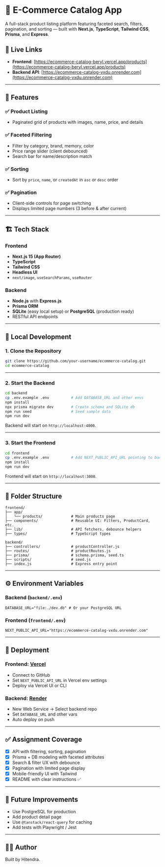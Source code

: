 # 🛒 E-Commerce Catalog App

A full-stack product listing platform featuring faceted search, filters, pagination, and sorting — built with **Next.js**, **TypeScript**, **Tailwind CSS**, **Prisma**, and **Express**.

## 🔗 Live Links

- **Frontend**: [https://ecommerce-catalog-beryl.vercel.app/products](https://ecommerce-catalog-beryl.vercel.app/products)
- **Backend API**: [https://ecommerce-catalog-vxdu.onrender.com](https://ecommerce-catalog-vxdu.onrender.com)

---

## 🧩 Features

### ✅ Product Listing
- Paginated grid of products with images, name, price, and details

### ✅ Faceted Filtering
- Filter by category, brand, memory, color
- Price range slider (client debounced)
- Search bar for name/description match

### ✅ Sorting
- Sort by `price`, `name`, or `createdAt` in `asc` or `desc` order

### ✅ Pagination
- Client-side controls for page switching
- Displays limited page numbers (3 before & after current)

---

## 🏗️ Tech Stack

### Frontend
- **Next.js 15 (App Router)**
- **TypeScript**
- **Tailwind CSS**
- **Headless UI**
- `next/image`, `useSearchParams`, `useRouter`

### Backend
- **Node.js** with **Express.js**
- **Prisma ORM**
- **SQLite** (easy local setup) or **PostgreSQL** (production ready)
- RESTful API endpoints

---

## 🧪 Local Development

### 1. Clone the Repository

```bash
git clone https://github.com/your-username/ecommerce-catalog.git
cd ecommerce-catalog
```

---

### 2. Start the Backend

```bash
cd backend
cp .env.example .env          # Add DATABASE_URL and other envs
npm install
npx prisma migrate dev        # Create schema and SQLite db
npm run seed                  # Seed sample data
npm run dev
```

Backend will start on `http://localhost:4000`.

---

### 3. Start the Frontend

```bash
cd frontend
cp .env.example .env          # Add NEXT_PUBLIC_API_URL pointing to backend
npm install
npm run dev
```

Frontend will start on `http://localhost:3000`.

---

## 📁 Folder Structure

```
frontend/
├── app/
│   └── products/             # Main products page
├── components/               # Reusable UI: Filters, ProductCard, etc.
├── lib/                      # API fetchers, debounce helpers
├── types/                    # TypeScript types

backend/
├── controllers/              # productController.js
├── routes/                   # productRoutes.js
├── prisma/                   # schema.prisma, seed.ts
├── scripts/                  # seed.js
├── index.js                  # Express entry point
```

---

## ⚙️ Environment Variables

### Backend (`backend/.env`)
```env
DATABASE_URL="file:./dev.db" # Or your PostgreSQL URL
```

### Frontend (`frontend/.env`)
```env
NEXT_PUBLIC_API_URL="https://ecommerce-catalog-vxdu.onrender.com"
```

---

## 🚀 Deployment

### Frontend: [Vercel](https://vercel.com)
- Connect to GitHub
- Set `NEXT_PUBLIC_API_URL` in Vercel env settings
- Deploy via Vercel UI or CLI

### Backend: [Render](https://render.com)
- New Web Service → Select backend repo
- Set `DATABASE_URL` and other vars
- Auto deploy on push

---

## ✅ Assignment Coverage

- [x] API with filtering, sorting, pagination
- [x] Prisma + DB modeling with faceted attributes
- [x] Search & filter UX with debounce
- [x] Pagination with limited page display
- [x] Mobile-friendly UI with Tailwind
- [x] README with clear instructions ✅

---

## 🧠 Future Improvements

- Use PostgreSQL for production
- Add product detail page
- Use `@tanstack/react-query` for caching
- Add tests with Playwright / Jest

---

## 👨‍💻 Author

Built by Hitendra.
